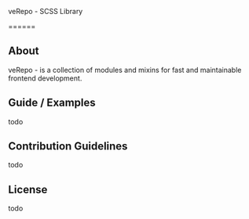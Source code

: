 veRepo - SCSS Library

======

## About

veRepo - is a collection of modules and mixins for fast and maintainable frontend development.

## Guide / Examples

todo

## Contribution Guidelines

todo

## License

todo
